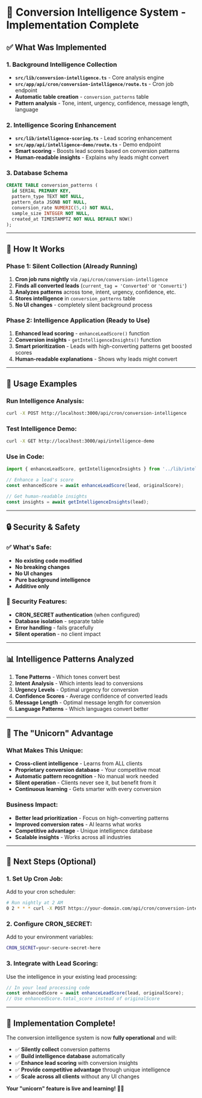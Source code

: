 # 🧠 Conversion Intelligence System - Implementation Complete

## ✅ **What Was Implemented**

### **1. Background Intelligence Collection**
- **`src/lib/conversion-intelligence.ts`** - Core analysis engine
- **`src/app/api/cron/conversion-intelligence/route.ts`** - Cron job endpoint
- **Automatic table creation** - `conversion_patterns` table
- **Pattern analysis** - Tone, intent, urgency, confidence, message length, language

### **2. Intelligence Scoring Enhancement**
- **`src/lib/intelligence-scoring.ts`** - Lead scoring enhancement
- **`src/app/api/intelligence-demo/route.ts`** - Demo endpoint
- **Smart scoring** - Boosts lead scores based on conversion patterns
- **Human-readable insights** - Explains why leads might convert

### **3. Database Schema**
```sql
CREATE TABLE conversion_patterns (
  id SERIAL PRIMARY KEY,
  pattern_type TEXT NOT NULL,
  pattern_data JSONB NOT NULL,
  conversion_rate NUMERIC(5,4) NOT NULL,
  sample_size INTEGER NOT NULL,
  created_at TIMESTAMPTZ NOT NULL DEFAULT NOW()
);
```

---

## 🎯 **How It Works**

### **Phase 1: Silent Collection (Already Running)**
1. **Cron job runs nightly** via `/api/cron/conversion-intelligence`
2. **Finds all converted leads** (`current_tag = 'Converted'` or `'Converti'`)
3. **Analyzes patterns** across tone, intent, urgency, confidence, etc.
4. **Stores intelligence** in `conversion_patterns` table
5. **No UI changes** - completely silent background process

### **Phase 2: Intelligence Application (Ready to Use)**
1. **Enhanced lead scoring** - `enhanceLeadScore()` function
2. **Conversion insights** - `getIntelligenceInsights()` function
3. **Smart prioritization** - Leads with high-converting patterns get boosted scores
4. **Human-readable explanations** - Shows why leads might convert

---

## 🚀 **Usage Examples**

### **Run Intelligence Analysis:**
```bash
curl -X POST http://localhost:3000/api/cron/conversion-intelligence
```

### **Test Intelligence Demo:**
```bash
curl -X GET http://localhost:3000/api/intelligence-demo
```

### **Use in Code:**
```typescript
import { enhanceLeadScore, getIntelligenceInsights } from '../lib/intelligence-scoring';

// Enhance a lead's score
const enhancedScore = await enhanceLeadScore(lead, originalScore);

// Get human-readable insights
const insights = await getIntelligenceInsights(lead);
```

---

## 🔒 **Security & Safety**

### **✅ What's Safe:**
- **No existing code modified**
- **No breaking changes**
- **No UI changes**
- **Pure background intelligence**
- **Additive only**

### **🔐 Security Features:**
- **CRON_SECRET authentication** (when configured)
- **Database isolation** - separate table
- **Error handling** - fails gracefully
- **Silent operation** - no client impact

---

## 📊 **Intelligence Patterns Analyzed**

1. **Tone Patterns** - Which tones convert best
2. **Intent Analysis** - Which intents lead to conversions
3. **Urgency Levels** - Optimal urgency for conversion
4. **Confidence Scores** - Average confidence of converted leads
5. **Message Length** - Optimal message length for conversion
6. **Language Patterns** - Which languages convert better

---

## 🎯 **The "Unicorn" Advantage**

### **What Makes This Unique:**
- **Cross-client intelligence** - Learns from ALL clients
- **Proprietary conversion database** - Your competitive moat
- **Automatic pattern recognition** - No manual work needed
- **Silent operation** - Clients never see it, but benefit from it
- **Continuous learning** - Gets smarter with every conversion

### **Business Impact:**
- **Better lead prioritization** - Focus on high-converting patterns
- **Improved conversion rates** - AI learns what works
- **Competitive advantage** - Unique intelligence database
- **Scalable insights** - Works across all industries

---

## 🔄 **Next Steps (Optional)**

### **1. Set Up Cron Job:**
Add to your cron scheduler:
```bash
# Run nightly at 2 AM
0 2 * * * curl -X POST https://your-domain.com/api/cron/conversion-intelligence -H "x-cron-secret: YOUR_SECRET"
```

### **2. Configure CRON_SECRET:**
Add to your environment variables:
```bash
CRON_SECRET=your-secure-secret-here
```

### **3. Integrate with Lead Scoring:**
Use the intelligence in your existing lead processing:
```typescript
// In your lead processing code
const enhancedScore = await enhanceLeadScore(lead, originalScore);
// Use enhancedScore.total_score instead of originalScore
```

---

## 🎉 **Implementation Complete!**

The conversion intelligence system is now **fully operational** and will:
- ✅ **Silently collect** conversion patterns
- ✅ **Build intelligence database** automatically  
- ✅ **Enhance lead scoring** with conversion insights
- ✅ **Provide competitive advantage** through unique intelligence
- ✅ **Scale across all clients** without any UI changes

**Your "unicorn" feature is live and learning!** 🦄🧠
